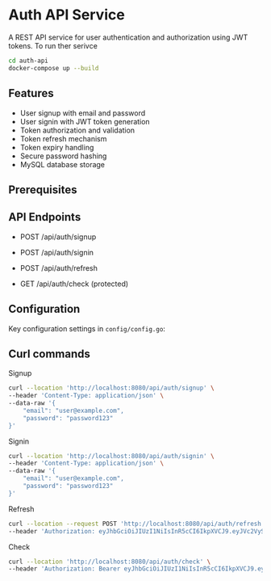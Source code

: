 # Auth API Service

A REST API service for user authentication and authorization using JWT tokens.
To run ther serivce
```bash
cd auth-api
docker-compose up --build
```

## Features

- User signup with email and password
- User signin with JWT token generation
- Token authorization and validation
- Token refresh mechanism
- Token expiry handling
- Secure password hashing
- MySQL database storage

## Prerequisites

## API Endpoints

- POST /api/auth/signup
    
- POST /api/auth/signin
- POST /api/auth/refresh
- GET /api/auth/check (protected)

## Configuration

Key configuration settings in `config/config.go`:


## Curl commands
Signup
```bash
curl --location 'http://localhost:8080/api/auth/signup' \
--header 'Content-Type: application/json' \
--data-raw '{
    "email": "user@example.com",
    "password": "password123"
}'
```

Signin
```bash
curl --location 'http://localhost:8080/api/auth/signin' \
--header 'Content-Type: application/json' \
--data-raw '{
    "email": "user@example.com",
    "password": "password123"
}'
```

Refresh
```bash
curl --location --request POST 'http://localhost:8080/api/auth/refresh' \
--header 'Authorization: eyJhbGciOiJIUzI1NiIsInR5cCI6IkpXVCJ9.eyJVc2VySUQiOjEsIlR5cGUiOiJyZWZyZXNoIiwiZXhwIjoxNzQwOTE4ODUxLCJpYXQiOjE3NDAzMTQwNTF9.1S88hcKl45F2FUsMkwAkN0R8sLy061uyNbmJCkZOEBo'
``` 

Check
```bash
curl --location 'http://localhost:8080/api/auth/check' \
--header 'Authorization: Bearer eyJhbGciOiJIUzI1NiIsInR5cCI6IkpXVCJ9.eyJVc2VySUQiOjEsIlR5cGUiOiJhY2Nlc3MiLCJleHAiOjE3NDAzMTQzMjIsImlhdCI6MTc0MDMxNDI2Mn0.mRgoCq1JjkoKelTBmQb6xvUd5vmV8tjEtIn7r6UgnZo'
```


